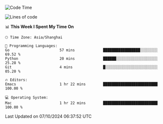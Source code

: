 <!--START_SECTION:waka-->
![Code Time](http://img.shields.io/badge/Code%20Time-2%2C214%20hrs%2049%20mins-blue)

![Lines of code](https://img.shields.io/badge/From%20Hello%20World%20I%27ve%20Written-308.1%20thousand%20lines%20of%20code-blue)

📊 **This Week I Spent My Time On** 

```text
🕑︎ Time Zone: Asia/Shanghai

💬 Programming Languages: 
Go                       57 mins             █████████████████░░░░░░░░   69.52 % 
Python                   20 mins             ██████░░░░░░░░░░░░░░░░░░░   25.28 % 
Git                      4 mins              █░░░░░░░░░░░░░░░░░░░░░░░░   05.20 % 

🔥 Editors: 
Emacs                    1 hr 22 mins        █████████████████████████   100.00 % 

💻 Operating System: 
Mac                      1 hr 22 mins        █████████████████████████   100.00 % 
```


 Last Updated on 07/10/2024 06:37:52 UTC
<!--END_SECTION:waka-->
